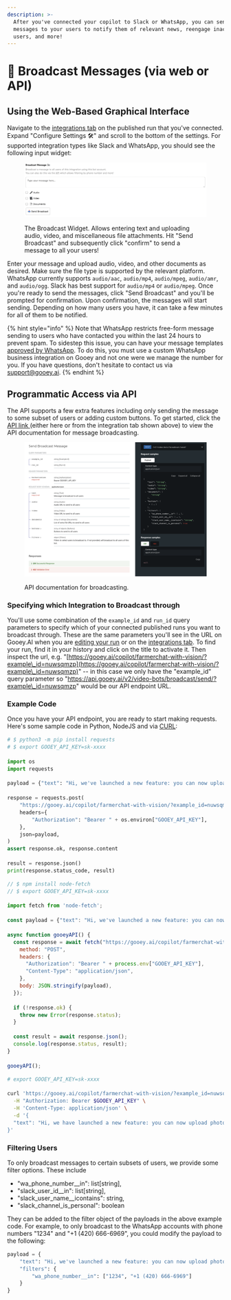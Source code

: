 ```yaml
---
description: >-
  After you've connected your copilot to Slack or WhatsApp, you can send custom
  messages to your users to notify them of relevant news, reengage inactive
  users, and more!
---
```


# 📢 Broadcast Messages (via web or API)

## Using the Web-Based Graphical Interface

Navigate to the [integrations tab](https://gooey.ai/copilot/integrations) on the published run that you've connected. Expand "Configure Settings 🛠️" and scroll to the bottom of the settings. For supported integration types like Slack and WhatsApp, you should see the following input widget:

<figure><img src="../../.gitbook/assets/image (1).png" alt=""><figcaption><p>The Broadcast Widget. Allows entering text and uploading audio, video, and miscellaneous file attachments. Hit "Send Broadcast" and subsequently click "confirm" to send a message to all your users!</p></figcaption></figure>

Enter your message and upload audio, video, and other documents as desired. Make sure the file type is supported by the relevant platform. WhatsApp currently supports `audio/aac`, `audio/mp4`, `audio/mpeg`, `audio/amr`, and `audio/ogg`. Slack has best support for `audio/mp4` or `audio/mpeg`. Once you're ready to send the messages, click "Send Broadcast" and you'll be prompted for confirmation. Upon confirmation, the messages will start sending. Depending on how many users you have, it can take a few minutes for all of them to be notified.

{% hint style="info" %}
Note that WhatsApp restricts free-form message sending to users who have contacted you within the last 24 hours to prevent spam. To sidestep this issue, you can have your message templates [approved by WhatsApp](https://www.facebook.com/business/help/2055875911147364). To do this, you must use a custom WhatsApp business integration on Gooey and not one were we manage the number for you. If you have questions, don't hesitate to contact us via [support@gooey.ai](mailto:support@gooey.ai).
{% endhint %}

## Programmatic Access via API

The API supports a few extra features including only sending the message to some subset of users or adding custom buttons. To get started, click the [API link ](https://api.gooey.ai/docs#operation/video-bots\_\_broadcast)(either here or from the integration tab shown above) to view the API documentation for message broadcasting.

<figure><img src="../../.gitbook/assets/image (3).png" alt=""><figcaption><p>API documentation for broadcasting.</p></figcaption></figure>

### Specifying which Integration to Broadcast through

You'll use some combination of the `example_id` and `run_id` query parameters to specify which of your connected published runs you want to broadcast through. These are the same parameters you'll see in the URL on Gooey.AI when you are [editing your run](https://gooey.ai/copilot) or on the [integrations tab](https://gooey.ai/copilot/integrations). To find your run, find it in your history and click on the title to activate it. Then inspect the url, e.g. "[https://gooey.ai/copilot/farmerchat-with-vision/?example\_id=nuwsqmzp](https://gooey.ai/copilot/farmerchat-with-vision/?example\_id=nuwsqmzp)" -- in this case we only have the "example\_id" query parameter so "https://api.gooey.ai/v2/video-bots/broadcast/send/?example\_id=nuwsqmzp" would be our API endpoint URL.

### Example Code

Once you have your API endpoint, you are ready to start making requests. Here's some sample code in Python, NodeJS and via [CURL](https://everything.curl.dev/get):

```python
# $ python3 -m pip install requests
# $ export GOOEY_API_KEY=sk-xxxx

import os
import requests

payload = {"text": "Hi, we've launched a new feature: you can now upload photos of your crops and ask questions about them!"}

response = requests.post(
    "https://gooey.ai/copilot/farmerchat-with-vision/?example_id=nuwsqmzp",
    headers={
        "Authorization": "Bearer " + os.environ["GOOEY_API_KEY"],
    },
    json=payload,
)
assert response.ok, response.content

result = response.json()
print(response.status_code, result)
```

```javascript
// $ npm install node-fetch
// $ export GOOEY_API_KEY=sk-xxxx

import fetch from 'node-fetch';

const payload = {"text": "Hi, we've launched a new feature: you can now upload photos of your crops and ask questions about them!"};

async function gooeyAPI() {
  const response = await fetch("https://gooey.ai/copilot/farmerchat-with-vision/?example_id=nuwsqmzp", {
    method: "POST",
    headers: {
      "Authorization": "Bearer " + process.env["GOOEY_API_KEY"],
      "Content-Type": "application/json",
    },
    body: JSON.stringify(payload),
  });

  if (!response.ok) {
    throw new Error(response.status);
  }

  const result = await response.json();
  console.log(response.status, result);
}

gooeyAPI();
```

```bash
# export GOOEY_API_KEY=sk-xxxx

curl 'https://gooey.ai/copilot/farmerchat-with-vision/?example_id=nuwsqmzp' \
  -H "Authorization: Bearer $GOOEY_API_KEY" \
  -H 'Content-Type: application/json' \
  -d '{
  "text": "Hi, we have launched a new feature: you can now upload photos of your crops and ask questions about them!"
}'
```

### Filtering Users

To only broadcast messages to certain subsets of users, we provide some filter options. These include&#x20;

* "wa\_phone\_number\_\_in": list\[string],
* "slack\_user\_id\_\_in": list\[string],
* "slack\_user\_name\_\_icontains": string,
* "slack\_channel\_is\_personal": boolean

They can be added to the filter object of the payloads in the above example code. For example, to only broadcast to the WhatsApp accounts with phone numbers "1234" and "+1 (420) 666-6969", you could modify the payload to the following:

```python
payload = {
    "text": "Hi, we've launched a new feature: you can now upload photos of your crops and ask questions about them!",
    "filters": {
        "wa_phone_number__in": ["1234", "+1 (420) 666-6969"]
    }
}
```
